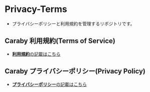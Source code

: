 # Privacy-Terms
- プライバシーポリシーと利用規約を管理するリポジトリです。

## Caraby 利用規約(Terms of Service)
- [**利用規約**の記載はこちら](https://github.com/toypocket/Privacy-Terms/blob/main/Terms/README_TermsOfUse.md)

## Caraby プライバシーポリシー(Privacy Policy)
- [**プライバシーポリシー**の記載はこちら](https://github.com/toypocket/Privacy-Terms/blob/main/Terms/README_Privacy.md)
